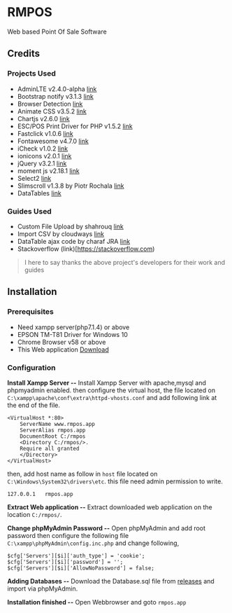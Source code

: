 # RMPOS
Web based Point Of Sale Software

## Credits
### Projects Used
- AdminLTE v2.4.0-alpha [link](https://github.com/almasaeed2010/AdminLTE)
- Bootstrap notify v3.1.3 [link](https://github.com/mouse0270/bootstrap-notify)
- Browser Detection [link](https://github.com/cbschuld/Browser.php)
- Animate CSS v3.5.2 [link](https://github.com/daneden/animate.css)
- Chartjs v2.6.0 [link](https://github.com/chartjs/Chart.js)
- ESC/POS Print Driver for PHP v1.5.2 [link](https://github.com/mike42/escpos-php)
- Fastclick v1.0.6 [link](https://github.com/ftlabs/fastclick)
- Fontawesome v4.7.0 [link](http://fontawesome.io)
- iCheck v1.0.2 [link](http://git.io/arlzeA)
- ionicons v2.0.1 [link](ionicons.com)
- jQuery v3.2.1 [link](jquery.org)
- moment js v2.18.1 [link](momentjs.com)
- Select2 [link](https://select2.github.io)
- Slimscroll v1.3.8 by Piotr Rochala [link](http://rocha.la)
- DataTables [link](https://datatables.net)

### Guides Used
- Custom File Upload by shahrouq [link](https://bootsnipp.com/shahrouq)
- Import CSV by cloudways [link](https://www.cloudways.com/blog/import-export-csv-using-php-and-mysql/)
- DataTable ajax code by charaf JRA [link](RefreshMyMind.com)
- Stackoverflow (link)[https://stackoverflow.com)
> I here to say thanks the above project's developers for their work and guides 

## Installation
### Prerequisites
- Need xampp server(php7.1.4) or above
- EPSON TM-T81 Driver for Windows 10
- Chrome Browser v58 or above
- This Web application [Download](https://github.com/AsathalMannan/rmpos/releases)

### Configuration
**Install Xampp Server --**
Install Xampp Server with apache,mysql and phpmyadmin enabled. then configure the virtual host, the file located on `C:\xampp\apache\conf\extra\httpd-vhosts.conf` and add following link at the end of the file.
```
<VirtualHost *:80>
    ServerName www.rmpos.app
    ServerAlias rmpos.app
    DocumentRoot C:/rmpos
    <Directory C:/rmpos/>.
    Require all granted 
    </Directory>
</VirtualHost>
```

then, add host name as follow in `host` file located on `C:\Windows\System32\drivers\etc`. this file need admin permission to write.
```
127.0.0.1	rmpos.app
```
**Extract Web application --**
Extract downloaded web application on the location `C:/rmpos/`.

**Change phpMyAdmin Password --** Open phpMyAdmin and add root password then configure the following file `C:\xampp\phpMyAdmin\config.inc.php` and change following,
```
$cfg['Servers'][$i]['auth_type'] = 'cookie';
$cfg['Servers'][$i]['password'] = '';
$cfg['Servers'][$i]['AllowNoPassword'] = false;
```
**Adding Databases --** Download the Database.sql file from [releases](https://github.com/AsathalMannan/rmpos/releases) and import via phpMyAdmin.

**Installation finished --** Open Webbrowser and goto `rmpos.app`


